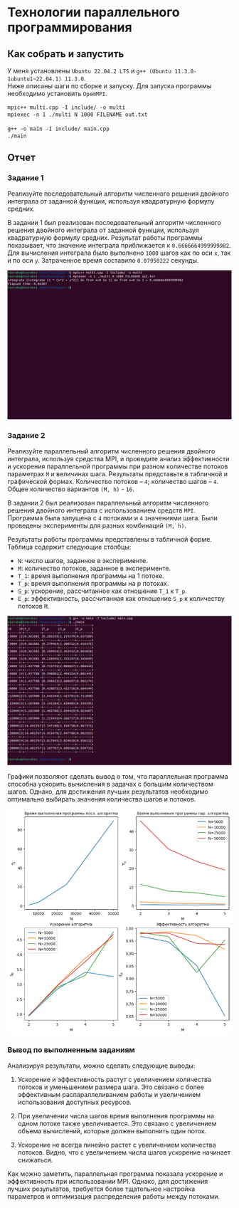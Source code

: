 # Технологии параллельного программирования

## Как собрать и запустить

У меня установлены `Ubuntu 22.04.2 LTS` и `g++ (Ubuntu 11.3.0-1ubuntu1~22.04.1) 11.3.0`. \
Ниже описаны шаги по сборке и запуску. Для запуска программы необходимо установить `OpemMPI`.

```console
mpic++ multi.cpp -I include/ -o multi
mpiexec -n 1 ./multi N 1000 FILENAME out.txt

g++ -o main -I include/ main.cpp
./main
```

## Отчет

### Задание 1 

Реализуйте последовательный алгоритм численного решения двойного интеграла от заданной функции, используя квадратурную формулу средних.

В задании 1 был реализован последовательный алгоритм численного решения двойного интеграла от заданной функции, используя квадратурную формулу средних. Результат работы программы показывает, что значение интеграла приближается к `0.6666664999999982`. Для вычисления интеграла было выполнено `1000` шагов как по оси `x`, так и по оси `y`. Затраченное время составило `0.07950222` секунды.

![3_1](./png/3_1.png)

### Задание 2

Реализуйте параллельный алгоритм численного решения
двойного интеграла, используя средства MPI, и проведите анализ
эффективности и ускорения параллельной программы при разном количестве потоков параметрах `M` и величинах шага. Результаты представьте в табличной и графической формах. Количество потоков – `4`; количество шагов – `4`. Общее количество вариантов `(M, h)` - `16`.


В задании 2 был реализован параллельный алгоритм численного решения двойного интеграла с использованием средств `MPI`. Программа была запущена с `4` потоками и `4` значениями шага. Были проведены эксперименты для разных комбинаций `(M, h)`.

Результаты работы программы представлены в табличной форме. Таблица содержит следующие столбцы:

- `N`: число шагов, заданное в эксперименте.
- `M`: количество потоков, заданное в эксперименте.
- `T_1`: время выполнения программы на 1 потоке.
- `T_p`: время выполнения программы на p потоках.
- `S_p`: ускорение, рассчитанное как отношение `T_1` к `T_p`.
- `E_p`: эффективность, рассчитанная как отношение `S_p` к количеству потоков `M`.

![3_2](./png/3_2.png)

Графики позволяют сделать вывод о том, что параллельная программа способна ускорить вычисления в задачах с большим количеством шагов. Однако, для достижения лучших результатов необходимо оптимально выбирать значения количества шагов и потоков.

![3_2](./png/3_2_table.png)

### Вывод по выполненным заданиям

Анализируя результаты, можно сделать следующие выводы:

1. Ускорение и эффективность растут с увеличением количества потоков и уменьшением размера шага. Это связано с более эффективным распараллеливанием работы и увеличением использования доступных ресурсов.

2. При увеличении числа шагов время выполнения программы на одном потоке также увеличивается. Это связано с увеличением объема вычислений, которые должен выполнить один поток.

3. Ускорение не всегда линейно растет с увеличением количества потоков. Видно, что с увеличением числа шагов ускорение начинает снижаться.

Как можно заметить, параллельная программа показала ускорение и эффективность при использовании MPI. Однако, для достижения лучших результатов, требуется более тщательное настройка параметров и оптимизация распределения работы между потоками.